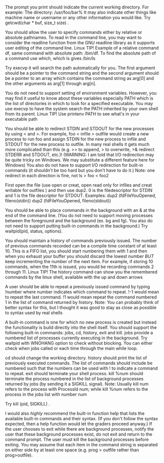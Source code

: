 
The prompt you print should indicate the current working directory. For example: 
The directory: /usr/foo/bar%
It may also indicate other things like machine name or username    or any other information you would like.
Try getcwd(char * buf, size_t size) .

You should allow the user to specify commands either by relative or absolute pathnames. To read in the command line, you may want to consider the readline function from the GNU readline library as it supports user editing of the command line.
Linux TIP! Example of a relative command df, same command with absolute path: /bin/df. To find the absolute path of a command use which, which ls gives /bin/ls

Try execvp it will search the path automatically for you. The first argument should be a pointer to the command string and the second argument should be a pointer to an array which contains the command string as arg[0] and the other arguments as arg[1] through arg[n].

You do not need to support setting of environment variables. However, you may find it useful to know about these variables especially PATH which is the list of directories in which to look for a specified executable. You may use execvp to have the system search the PATH inherited by your own shell from its parent.
Linux TIP! Use printenv PATH to see what's in your executable path

You should be able to redirect STDIN and STDOUT for the new processes by using < and >. For example, foo < infile > outfile would create a new process to run foo and assign STDIN for the new process to infile and STDOUT for the new process to outfile. In many real shells it gets much more complicated than this (e.g. >> to append, > to overwrite, >& redirect STDERR and STDOUT, etc.)! (WARNING: I am told that I/O redirection may be quite tricky on Windows. We may substitute a different feature here for Windows) You also do not have to support I/O redirection for built-in commands (it shouldn't be too hard but you don't have to do it.)
Note: one redirect in each direction is fine, not ls > foo < foo2

First open the file (use open or creat, open read only for infiles and creat writable for outfiles ) and then use dup2. 0 is the filedescriptor for STDIN and 1 is the file descriptor for STDOUT.
Examples: 
dup2 (fdFileYouOpened, fileno(stdin)) 
dup2 (fdFileYouOpened, fileno(stdout))

You should be able to place commands in the background with an & at the end of the command line. (You do not need to support moving processes between the foreground and the background (ex. bg and fg). You also do not need to support putting built-in commands in the background.)
Try waitpid(pid, status, options).

You should maintain a history of commands previously issued. The number of previous commands recorded can be a compile time constant of at least 10. This is a FIFO list, you should start numbering them with 1 and then when you exhaust your buffer you should discard the lowest number *BUT* keep incrementing the number of the next item. For example, if storing 10 commands, when the 11th is issued, you would be recording commands 2 through 11.
Linux TIP! The history command can show you the remembered commands by the linux shell, available with the up and down arrows

A user should be able to repeat a previously issued command by typing !number where number indicates which command to repeat. !-1 would mean to repeat the last command. !1 would mean repeat the command numbered 1 in the list of command returned by history.
Note: You can probably think of better syntax for this, but I thought it was good to stay as close as possible to syntax used by real shells

A built-in command is one for which no new process is created but instead the functionality is build directly into the shell itself. You should support the following built-in commands: jobs, cd, history, exit and kill.
jobs provide a numbered list of processes currently executing in the background.
Try waitpid with WNOHANG option to check without blocking. You can either check when jobs called or each time through the main while loop.

cd should change the working directory.
history should print the list of previously executed commands. The list of commands should include be numbered such that the numbers can be used with ! to indicate a command to repeat.
exit should terminate your shell process.
kill %num should terminate the process numbered in the list of background processes returned by jobs (by sending it a SIGKILL signal).
Note: Usually kill num refers to the process with ProcessId num; while kill %num refers to the process in the jobs list with number num

Try kill (pid, SIGKILL) .

I would also *highly* recommend the built-in function help that lists the available built-in commands and their syntax. (If you don't follow the syntax expected, then a help function would let the graders proceed anyway.)
If the user chooses to exit while there are background processes, notify the user that these background processes exist, do not exit and return to the command prompt. The user must kill the background processes before exiting.
You may assume that each item in the command string is separated on either side by at least one space (e.g. prog > outfile rather than prog>outfile).